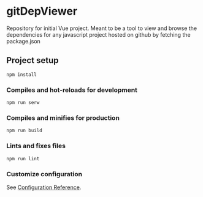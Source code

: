 # gitDepViewer

Repository for initial Vue project. Meant to be a tool to view and browse the dependencies for any javascript project hosted on github by fetching the package.json

## Project setup
```
npm install
```

### Compiles and hot-reloads for development
```
npm run serw
```

### Compiles and minifies for production
```
npm run build
```

### Lints and fixes files
```
npm run lint
```

### Customize configuration
See [Configuration Reference](https://cli.vuejs.org/config/).
